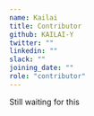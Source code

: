 ```yaml
---
name: Kailai
title: Contributor
github: KAILAI-Y
twitter: ""
linkedin: ""
slack: ""
joining_date: ""
role: "contributor"
---
```


Still waiting for this
